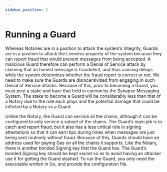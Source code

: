 ```yaml
---
sidebar_position: 3
---
```


# Running a Guard

Whereas Notaries are in a position to attack the system’s Integrity, Guards are in a position to attack the Liveness property of the system because they can report fraud that would prevent messages from being accepted. A malicious Guard therefore can perform a Denial of Service attack by claiming that an honest message is fraudulent, and thus causing delays while the system determines whether the fraud report is correct or not. We need to make sure the Guards are disincentivized from engaging in such Denial of Service attacks. Because of this, prior to becoming a Guard, you must post a stake and have that held in escrow by the Synapse Messaging System. The stake to become a Guard will be considerably less than that of a Notary due to the role each plays and the potential damage that could be inflicted by a Notary vs a Guard.

Unlike the Notary, the Guard can service all the chains, although it can be configured to only service a subset of the chains.
The Guard’s main job is to catch and report fraud, but it also has a less critical role in signing attestations so that it can earn tips during times when messages are just being sent routinely without fraud. Because of this, Guards should have an address used for paying Gas on all the chains it supports.
Like the Notary, there is another bonded Signing key that the Guard has. The Guard’s bonded Signing key should be kept secret so as to avoid having an attacker use it for getting the Guard slashed.
To run the Guard, you only need the executable written in Go, and provide the configuration file.

